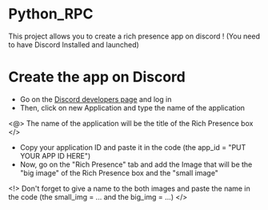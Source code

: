 # Python_RPC
This project allows you to create a rich presence app on discord ! (You need to have Discord Installed and launched)

# Create the app on Discord

- Go on the [Discord developers page](https://discord.com/developers/applications) and log in
- Then, click on new Application and type the name of the application

<@> The name of the application will be the title of the Rich Presence box </>

- Copy your application ID and paste it in the code (the app_id = "PUT YOUR APP ID HERE")
- Now, go on the "Rich Presence" tab and add the Image that will be the "big image" of the Rich Presence box and the "small image"

<!> Don't forget to give a name to the both images and paste the name in the code (the small_img = ... and the big_img = ...) </>
